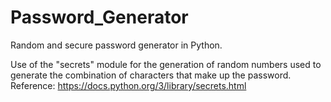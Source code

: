 # Password_Generator
Random and secure password generator in Python.

Use of the "secrets" module for the generation of random numbers used to generate the combination of characters that make up the password.
Reference: https://docs.python.org/3/library/secrets.html
